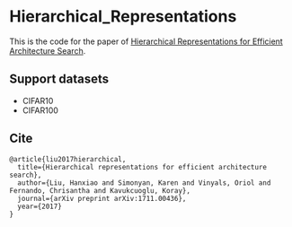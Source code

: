 # Hierarchical_Representations
This is the code for the paper of [Hierarchical Representations for Efficient Architecture Search](https://arxiv.org/abs/1711.00436).

## Support datasets
- CIFAR10
- CIFAR100

## Cite
```
@article{liu2017hierarchical,
  title={Hierarchical representations for efficient architecture search},
  author={Liu, Hanxiao and Simonyan, Karen and Vinyals, Oriol and Fernando, Chrisantha and Kavukcuoglu, Koray},
  journal={arXiv preprint arXiv:1711.00436},
  year={2017}
}
```
